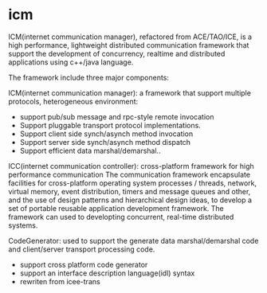 icm
===

ICM(internet communication manager), refactored from ACE/TAO/ICE, is a high performance, lightweight distributed communication framework that support the development of concurrency, realtime and distributed applications using c++/java language.

  The framework include three major components:

  ICM(internet communication manager): a framework that support multiple protocols, heterogeneous environment:
   * support pub/sub message and rpc-style remote invocation
   * Support pluggable transport protocol implementations. 
   * Support client side synch/asynch method invocation
   * Support server side synch/asynch method dispatch
   * Support efficient data marshal/demarshal..

  ICC(internet communication controller): cross-platform framework for high performance communication
The communication framework encapsulate facilities for cross-platform operating system processes / threads, network, 
virtual memory, event distribution, timers and message queues and other, and the use of design patterns and 
hierarchical design ideas, to develop a set of portable reusable application development framework. 
The framework can used to developting concurrent, real-time distributed systems.

  CodeGenerator: used to support the generate data marshal/demarshal code and client/server transport processing code.
   * support cross platform code generator
   * support an interface description language(idl) syntax
   * rewriten from icee-trans
 
